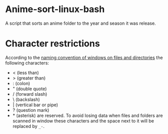 # Anime-sort-linux-bash
A script that sorts an anime folder to the year and season it was release. 

# Character restrictions
According to the [naming convention of windows on files and directories](https://msdn.microsoft.com/en-us/library/windows/desktop/aa365247(v=vs.85).aspx) the following characters:
+ < (less than)
+ \> (greater than)
+ : (colon)
+ " (double quote)
+ / (forward slash)
+ \ (backslash)
+ | (vertical bar or pipe)
+ ? (question mark)
+ \* (asterisk)
are reserved. To avoid losing data when files and folders are scanned in window these characters and the space next to it will be replaced by `_-`.
